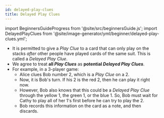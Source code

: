 ```yaml
---
id: delayed-play-clues
title: Delayed Play Clues
---
```


import BeginnersGuideProgress from '@site/src/beginnersGuide.js';
import DelayedPlayClues from '@site/image-generator/yml/beginner/delayed-play-clues.yml';

<BeginnersGuideProgress id="delayed-play-clues" />

- It is permitted to give a _Play Clue_ to a card that can only play on the stacks _after_ other people have played cards of the same suit. This is called a _Delayed Play Clue_.
- We agree to treat **all _Play Clues_** as **potential _Delayed Play Clues_**.
- For example, in a 3-player game:
  - Alice clues Bob number 2, which is a _Play Clue_ on a 2.
  - Now, it is Bob's turn. If his 2 is the red 2, then he can play it right now.
  - However, Bob also knows that this could be a _Delayed Play Clue_ through the yellow 1, the green 1, or the blue 1. So, Bob must wait for Cathy to play all of her 1's first before he can try to play the 2.
  - Bob records this information on the card as a note, and then discards.

<DelayedPlayClues />
